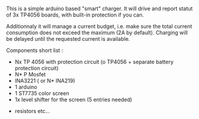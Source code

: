 This is a simple arduino based "smart" charger.
It will drive and report statut of 3x TP4056 boards, with built-in protection if you can.

Additionnaly it will manage a current budget, i.e. make sure the total current consumption does not exceed
the maximum (2A by default). Charging will be delayed until the requested current is available.

Components short list :
* Nx TP 4056  with protection circuit (o TP4056 + separate battery protection circuit)
* N* P Mosfet
* INA3221 ( or N* INA219)
* 1 arduino
* 1 ST7735 color screen
* 1x level shifter for the screen (5 entries needed)

+ resistors etc...

